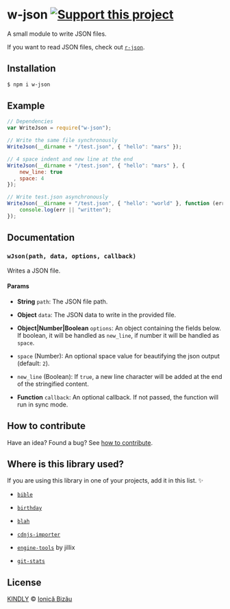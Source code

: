 # w-json [![Support this project][donate-now]][paypal-donations]

A small module to write JSON files.

If you want to read JSON files, check out [`r-json`](https://github.com/IonicaBizau/node-r-json).

## Installation

```sh
$ npm i w-json
```

## Example

```js
// Dependencies
var WriteJson = require("w-json");

// Write the same file synchronously
WriteJson(__dirname + "/test.json", { "hello": "mars" });

// 4 space indent and new line at the end
WriteJson(__dirname + "/test.json", { "hello": "mars" }, {
    new_line: true
  , space: 4
});

// Write test.json asynchronously
WriteJson(__dirname + "/test.json", { "hello": "world" }, function (err, data) {
    console.log(err || "written");
});
```

## Documentation

### `wJson(path, data, options, callback)`
Writes a JSON file.

#### Params
- **String** `path`: The JSON file path.
- **Object** `data`: The JSON data to write in the provided file.
- **Object|Number|Boolean** `options`: An object containing the fields below. If boolean, it will be handled as `new_line`, if number it will be handled as `space`.

 - `space` (Number): An optional space value for beautifying the json output (default: `2`).
 - `new_line` (Boolean): If `true`, a new line character will be added at the end of the stringified content.
- **Function** `callback`: An optional callback. If not passed, the function will run in sync mode.

## How to contribute
Have an idea? Found a bug? See [how to contribute][contributing].

## Where is this library used?
If you are using this library in one of your projects, add it in this list. :sparkles:

 - [`bible`](https://github.com/BibleJS/BibleApp)

 - [`birthday`](https://github.com/IonicaBizau/birthday)

 - [`blah`](https://github.com/IonicaBizau/blah)

 - [`cdnjs-importer`](https://github.com/cdnjs/cdnjs-importer)

 - [`engine-tools`](https://github.com/jillix/engine-tools) by jillix

 - [`git-stats`](https://github.com/IonicaBizau/git-stats)

## License

[KINDLY][license] © [Ionică Bizău][website]

[license]: http://ionicabizau.github.io/kindly-license/?author=Ionic%C4%83%20Biz%C4%83u%20%3Cbizauionica@gmail.com%3E&year=2015

[website]: http://ionicabizau.net
[paypal-donations]: https://www.paypal.com/cgi-bin/webscr?cmd=_s-xclick&hosted_button_id=RVXDDLKKLQRJW
[donate-now]: http://i.imgur.com/6cMbHOC.png

[contributing]: /CONTRIBUTING.md
[docs]: /DOCUMENTATION.md